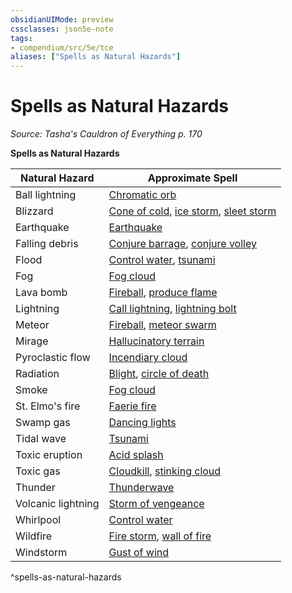 ```yaml
---
obsidianUIMode: preview
cssclasses: json5e-note
tags:
- compendium/src/5e/tce
aliases: ["Spells as Natural Hazards"]
---
```

# Spells as Natural Hazards
*Source: Tasha's Cauldron of Everything p. 170* 

**Spells as Natural Hazards**

| Natural Hazard | Approximate Spell |
|----------------|-------------------|
| Ball lightning | [Chromatic orb](compendium/spells/chromatic-orb.md) |
| Blizzard | [Cone of cold](compendium/spells/cone-of-cold.md), [ice storm](compendium/spells/ice-storm.md), [sleet storm](compendium/spells/sleet-storm.md) |
| Earthquake | [Earthquake](compendium/spells/earthquake.md) |
| Falling debris | [Conjure barrage](compendium/spells/conjure-barrage.md), [conjure volley](compendium/spells/conjure-volley.md) |
| Flood | [Control water](compendium/spells/control-water.md), [tsunami](compendium/spells/tsunami.md) |
| Fog | [Fog cloud](compendium/spells/fog-cloud.md) |
| Lava bomb | [Fireball](compendium/spells/fireball.md), [produce flame](compendium/spells/produce-flame.md) |
| Lightning | [Call lightning](compendium/spells/call-lightning.md), [lightning bolt](compendium/spells/lightning-bolt.md) |
| Meteor | [Fireball](compendium/spells/fireball.md), [meteor swarm](compendium/spells/meteor-swarm.md) |
| Mirage | [Hallucinatory terrain](compendium/spells/hallucinatory-terrain.md) |
| Pyroclastic flow | [Incendiary cloud](compendium/spells/incendiary-cloud.md) |
| Radiation | [Blight](compendium/spells/blight.md), [circle of death](compendium/spells/circle-of-death.md) |
| Smoke | [Fog cloud](compendium/spells/fog-cloud.md) |
| St. Elmo's fire | [Faerie fire](compendium/spells/faerie-fire.md) |
| Swamp gas | [Dancing lights](compendium/spells/dancing-lights.md) |
| Tidal wave | [Tsunami](compendium/spells/tsunami.md) |
| Toxic eruption | [Acid splash](compendium/spells/acid-splash.md) |
| Toxic gas | [Cloudkill](compendium/spells/cloudkill.md), [stinking cloud](compendium/spells/stinking-cloud.md) |
| Thunder | [Thunderwave](compendium/spells/thunderwave.md) |
| Volcanic lightning | [Storm of vengeance](compendium/spells/storm-of-vengeance.md) |
| Whirlpool | [Control water](compendium/spells/control-water.md) |
| Wildfire | [Fire storm](compendium/spells/fire-storm.md), [wall of fire](compendium/spells/wall-of-fire.md) |
| Windstorm | [Gust of wind](compendium/spells/gust-of-wind.md) |
^spells-as-natural-hazards